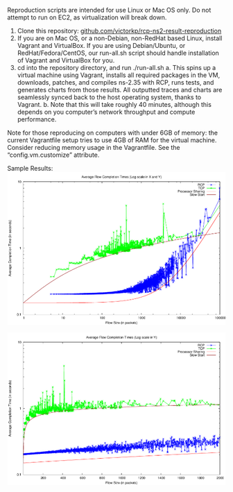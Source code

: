 Reproduction scripts are intended for use Linux or Mac OS only. Do not attempt to run on EC2, as virtualization will break down.

 1. Clone this repository: [github.com/victorkp/rcp-ns2-result-reproduction](https://github.com/victorkp/rcp-ns2-result-reproduction)
 2. If you are on Mac OS, or a non-Debian, non-RedHat based Linux, install Vagrant and VirtualBox. If you are using Debian/Ubuntu, or RedHat/Fedora/CentOS, our run-all.sh  script should handle installation of Vagrant and VirtualBox for you.
 3. cd into the repository directory, and run ./run-all.sh
   a. This spins up a virtual machine using Vagrant, installs all required packages in the VM, downloads, patches, and compiles ns-2.35 with RCP, runs tests, and generates charts from those results. All outputted traces and charts are seamlessly synced back to the host operating system, thanks to Vagrant.
   b. Note that this will take roughly 40 minutes, although this depends on you computer’s network throughput and compute performance.


Note for those reproducing on computers with under 6GB of memory: 
the current Vagrantfile setup tries to use 4GB of RAM for the virtual machine. Consider reducing memory usage in the Vagrantfile. See the “config.vm.customize” attribute.

Sample Results:
![log scale result](sample-output/log-plot.png)

![normal scale result](sample-output/normal-plot.png)
